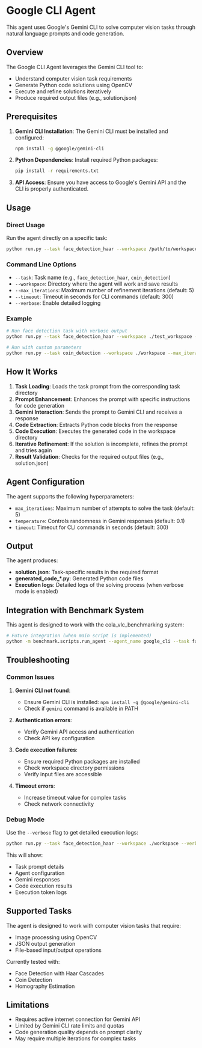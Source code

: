 # Google CLI Agent

This agent uses Google's Gemini CLI to solve computer vision tasks through natural language prompts and code generation.

## Overview

The Google CLI Agent leverages the Gemini CLI tool to:
- Understand computer vision task requirements
- Generate Python code solutions using OpenCV
- Execute and refine solutions iteratively
- Produce required output files (e.g., solution.json)

## Prerequisites

1. **Gemini CLI Installation**: The Gemini CLI must be installed and configured:
   ```bash
   npm install -g @google/gemini-cli
   ```

2. **Python Dependencies**: Install required Python packages:
   ```bash
   pip install -r requirements.txt
   ```

3. **API Access**: Ensure you have access to Google's Gemini API and the CLI is properly authenticated.

## Usage

### Direct Usage

Run the agent directly on a specific task:

```bash
python run.py --task face_detection_haar --workspace /path/to/workspace
```

### Command Line Options

- `--task`: Task name (e.g., `face_detection_haar`, `coin_detection`)
- `--workspace`: Directory where the agent will work and save results
- `--max_iterations`: Maximum number of refinement iterations (default: 5)
- `--timeout`: Timeout in seconds for CLI commands (default: 300)
- `--verbose`: Enable detailed logging

### Example

```bash
# Run face detection task with verbose output
python run.py --task face_detection_haar --workspace ./test_workspace --verbose

# Run with custom parameters
python run.py --task coin_detection --workspace ./workspace --max_iterations 3 --timeout 600
```

## How It Works

1. **Task Loading**: Loads the task prompt from the corresponding task directory
2. **Prompt Enhancement**: Enhances the prompt with specific instructions for code generation
3. **Gemini Interaction**: Sends the prompt to Gemini CLI and receives a response
4. **Code Extraction**: Extracts Python code blocks from the response
5. **Code Execution**: Executes the generated code in the workspace directory
6. **Iterative Refinement**: If the solution is incomplete, refines the prompt and tries again
7. **Result Validation**: Checks for the required output files (e.g., solution.json)

## Agent Configuration

The agent supports the following hyperparameters:

- `max_iterations`: Maximum number of attempts to solve the task (default: 5)
- `temperature`: Controls randomness in Gemini responses (default: 0.1)
- `timeout`: Timeout for CLI commands in seconds (default: 300)

## Output

The agent produces:
- **solution.json**: Task-specific results in the required format
- **generated_code_*.py**: Generated Python code files
- **Execution logs**: Detailed logs of the solving process (when verbose mode is enabled)

## Integration with Benchmark System

This agent is designed to work with the cola_vlc_benchmarking system:

```bash
# Future integration (when main script is implemented)
python -m benchmark.scripts.run_agent --agent_name google_cli --task face_detection_haar --agent_workspace_dir ./workspace
```

## Troubleshooting

### Common Issues

1. **Gemini CLI not found**:
   - Ensure Gemini CLI is installed: `npm install -g @google/gemini-cli`
   - Check if `gemini` command is available in PATH

2. **Authentication errors**:
   - Verify Gemini API access and authentication
   - Check API key configuration

3. **Code execution failures**:
   - Ensure required Python packages are installed
   - Check workspace directory permissions
   - Verify input files are accessible

4. **Timeout errors**:
   - Increase timeout value for complex tasks
   - Check network connectivity

### Debug Mode

Use the `--verbose` flag to get detailed execution logs:

```bash
python run.py --task face_detection_haar --workspace ./workspace --verbose
```

This will show:
- Task prompt details
- Agent configuration
- Gemini responses
- Code execution results
- Execution token logs

## Supported Tasks

The agent is designed to work with computer vision tasks that require:
- Image processing using OpenCV
- JSON output generation
- File-based input/output operations

Currently tested with:
- Face Detection with Haar Cascades
- Coin Detection
- Homography Estimation

## Limitations

- Requires active internet connection for Gemini API
- Limited by Gemini CLI rate limits and quotas
- Code generation quality depends on prompt clarity
- May require multiple iterations for complex tasks

